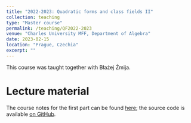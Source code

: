 ```yaml
---
title: "2022-2023: Quadratic forms and class fields II"
collection: teaching
type: "Master course"
permalink: /teaching/QF2022-2023
venue: "Charles University MFF, Department of Algebra"
date: 2023-02-15
location: "Prague, Czechia"
excerpt: ""
---
```


This course was taught together with Błażej Żmija.

Lecture material
======
The course notes for the first part can be found [here](/files/QF2022-2023-Lecture-notes.pdf); the source code is available [on GitHub](https://github.com/DaNicolas/QF2022-2023).